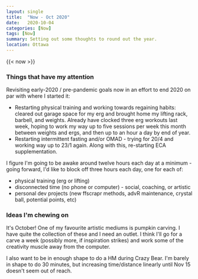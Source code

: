 ```yaml
---
layout: single
title:  "Now - Oct 2020"
date:   2020-10-04
categories: [Now]
tags: [Now]
summary: Setting out some thoughts to round out the year. 
location: Ottawa
---
```


{{< now >}}

### Things that have my attention

Revisiting early-2020 / pre-pandemic goals now in an effort to end 2020 on par with where I started it:

- Restarting physical training and working towards regaining habits: cleared out garage space for my erg and brought home my lifting rack, barbell, and weights. Already have clocked three erg workouts last week, hoping to work my way up to five sessions per week this month between weights and ergs, and then up to an hour a day by end of year.
- Restarting intermittent fasting and/or OMAD - trying for 20/4 and working way up to 23/1 again. Along with this, re-starting ECA supplementation.

I figure I'm going to be awake around twelve hours each day at a minimum - going forward, I'd like to block off three hours each day, one for each of:

- physical training (erg or lifting)
- disconnected time (no phone or computer) - social, coaching, or artistic
- personal dev projects (new ffscrapr methods, advR maintenance, crystal ball, potential points, etc)

### Ideas I'm chewing on

It's October! One of my favourite artistic mediums is pumpkin carving. I have quite the collection of these and I need an outlet. I think I'll go for a carve a week (possibly more, if inspiration strikes) and work some of the creativity muscle away from the computer.

I also want to be in enough shape to do a HM during Crazy Bear. I'm barely in shape to do 30 minutes, but increasing time/distance linearly until Nov 15 doesn't seem out of reach. 
